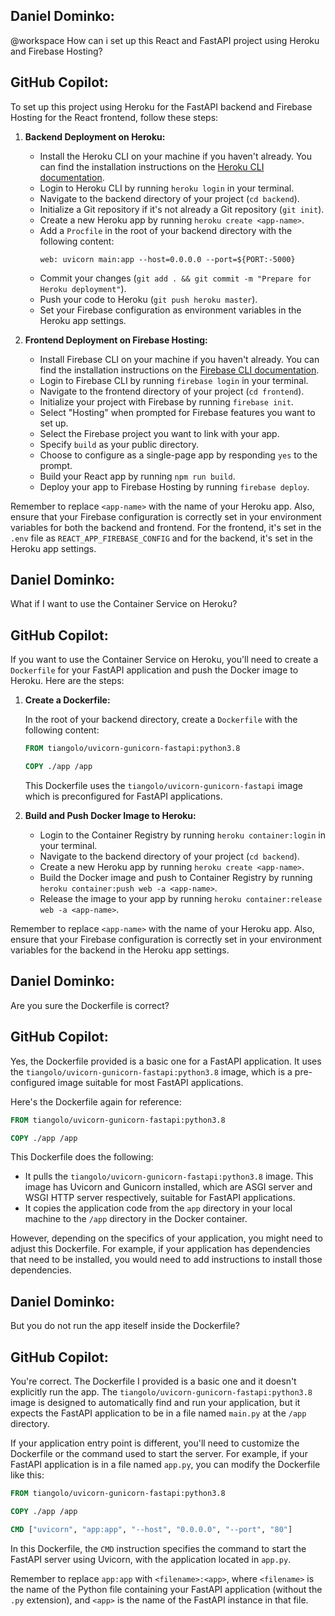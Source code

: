 Daniel Dominko: 
---
@workspace  How can i set up this React and FastAPI project using Heroku and Firebase Hosting?

GitHub Copilot: 
---
To set up this project using Heroku for the FastAPI backend and Firebase Hosting for the React frontend, follow these steps:

1. **Backend Deployment on Heroku:**

   - Install the Heroku CLI on your machine if you haven't already. You can find the installation instructions on the [Heroku CLI documentation](https://devcenter.heroku.com/articles/heroku-cli).
   - Login to Heroku CLI by running `heroku login` in your terminal.
   - Navigate to the backend directory of your project (`cd backend`).
   - Initialize a Git repository if it's not already a Git repository (`git init`).
   - Create a new Heroku app by running `heroku create <app-name>`.
   - Add a `Procfile` in the root of your backend directory with the following content:
     ```
     web: uvicorn main:app --host=0.0.0.0 --port=${PORT:-5000}
     ```
   - Commit your changes (`git add . && git commit -m "Prepare for Heroku deployment"`).
   - Push your code to Heroku (`git push heroku master`).
   - Set your Firebase configuration as environment variables in the Heroku app settings.

2. **Frontend Deployment on Firebase Hosting:**

   - Install Firebase CLI on your machine if you haven't already. You can find the installation instructions on the [Firebase CLI documentation](https://firebase.google.com/docs/cli).
   - Login to Firebase CLI by running `firebase login` in your terminal.
   - Navigate to the frontend directory of your project (`cd frontend`).
   - Initialize your project with Firebase by running `firebase init`.
   - Select "Hosting" when prompted for Firebase features you want to set up.
   - Select the Firebase project you want to link with your app.
   - Specify `build` as your public directory.
   - Choose to configure as a single-page app by responding `yes` to the prompt.
   - Build your React app by running `npm run build`.
   - Deploy your app to Firebase Hosting by running `firebase deploy`.

Remember to replace `<app-name>` with the name of your Heroku app. Also, ensure that your Firebase configuration is correctly set in your environment variables for both the backend and frontend. For the frontend, it's set in the `.env` file as `REACT_APP_FIREBASE_CONFIG` and for the backend, it's set in the Heroku app settings.

Daniel Dominko: 
---
What if I want to use the Container Service on Heroku?

GitHub Copilot: 
---
If you want to use the Container Service on Heroku, you'll need to create a `Dockerfile` for your FastAPI application and push the Docker image to Heroku. Here are the steps:

1. **Create a Dockerfile:**

   In the root of your backend directory, create a `Dockerfile` with the following content:

   ```Dockerfile
   FROM tiangolo/uvicorn-gunicorn-fastapi:python3.8

   COPY ./app /app
   ```

   This Dockerfile uses the `tiangolo/uvicorn-gunicorn-fastapi` image which is preconfigured for FastAPI applications.

2. **Build and Push Docker Image to Heroku:**

   - Login to the Container Registry by running `heroku container:login` in your terminal.
   - Navigate to the backend directory of your project (`cd backend`).
   - Create a new Heroku app by running `heroku create <app-name>`.
   - Build the Docker image and push to Container Registry by running `heroku container:push web -a <app-name>`.
   - Release the image to your app by running `heroku container:release web -a <app-name>`.

Remember to replace `<app-name>` with the name of your Heroku app. Also, ensure that your Firebase configuration is correctly set in your environment variables for the backend in the Heroku app settings.

Daniel Dominko: 
---
Are you sure the Dockerfile is correct?

GitHub Copilot: 
---
Yes, the Dockerfile provided is a basic one for a FastAPI application. It uses the `tiangolo/uvicorn-gunicorn-fastapi:python3.8` image, which is a pre-configured image suitable for most FastAPI applications. 

Here's the Dockerfile again for reference:

```Dockerfile
FROM tiangolo/uvicorn-gunicorn-fastapi:python3.8

COPY ./app /app
```

This Dockerfile does the following:

- It pulls the `tiangolo/uvicorn-gunicorn-fastapi:python3.8` image. This image has Uvicorn and Gunicorn installed, which are ASGI server and WSGI HTTP server respectively, suitable for FastAPI applications.
- It copies the application code from the `app` directory in your local machine to the `/app` directory in the Docker container.

However, depending on the specifics of your application, you might need to adjust this Dockerfile. For example, if your application has dependencies that need to be installed, you would need to add instructions to install those dependencies.

Daniel Dominko: 
---
But you do not run the app iteself inside the Dockerfile?

GitHub Copilot: 
---
You're correct. The Dockerfile I provided is a basic one and it doesn't explicitly run the app. The `tiangolo/uvicorn-gunicorn-fastapi:python3.8` image is designed to automatically find and run your application, but it expects the FastAPI application to be in a file named `main.py` at the `/app` directory.

If your application entry point is different, you'll need to customize the Dockerfile or the command used to start the server. For example, if your FastAPI application is in a file named `app.py`, you can modify the Dockerfile like this:

```Dockerfile
FROM tiangolo/uvicorn-gunicorn-fastapi:python3.8

COPY ./app /app

CMD ["uvicorn", "app:app", "--host", "0.0.0.0", "--port", "80"]
```

In this Dockerfile, the `CMD` instruction specifies the command to start the FastAPI server using Uvicorn, with the application located in `app.py`.

Remember to replace `app:app` with `<filename>:<app>`, where `<filename>` is the name of the Python file containing your FastAPI application (without the `.py` extension), and `<app>` is the name of the FastAPI instance in that file.